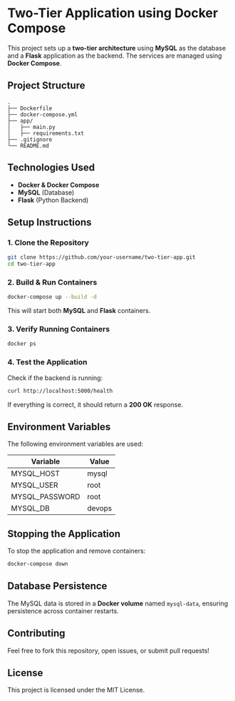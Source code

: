 # Two-Tier Application using Docker Compose

This project sets up a **two-tier architecture** using **MySQL** as the database and a **Flask** application as the backend. The services are managed using **Docker Compose**.

## **Project Structure**
```
.
├── Dockerfile
├── docker-compose.yml
├── app/
│   ├── main.py
│   ├── requirements.txt
├── .gitignore
└── README.md
```

## **Technologies Used**
- **Docker & Docker Compose**
- **MySQL** (Database)
- **Flask** (Python Backend)

## **Setup Instructions**

### **1. Clone the Repository**
```bash
git clone https://github.com/your-username/two-tier-app.git
cd two-tier-app
```

### **2. Build & Run Containers**
```bash
docker-compose up --build -d
```
This will start both **MySQL** and **Flask** containers.

### **3. Verify Running Containers**
```bash
docker ps
```

### **4. Test the Application**
Check if the backend is running:
```bash
curl http://localhost:5000/health
```
If everything is correct, it should return a **200 OK** response.

## **Environment Variables**
The following environment variables are used:

| Variable        | Value       |
|----------------|------------|
| MYSQL_HOST     | mysql      |
| MYSQL_USER     | root       |
| MYSQL_PASSWORD | root       |
| MYSQL_DB       | devops     |

## **Stopping the Application**
To stop the application and remove containers:
```bash
docker-compose down
```

## **Database Persistence**
The MySQL data is stored in a **Docker volume** named `mysql-data`, ensuring persistence across container restarts.

## **Contributing**
Feel free to fork this repository, open issues, or submit pull requests!

## **License**
This project is licensed under the MIT License.

